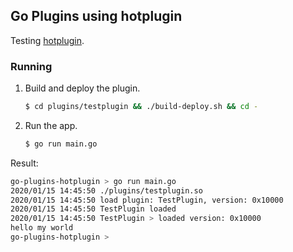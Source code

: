 ## Go Plugins using hotplugin

Testing [hotplugin](https://github.com/letiantech/hotplugin).

### Running

1. Build and deploy the plugin.
   ```bash
   $ cd plugins/testplugin && ./build-deploy.sh && cd -
   ```
2. Run the app.
   ```bash
   $ go run main.go
   ```

Result:

```bash
go-plugins-hotplugin > go run main.go
2020/01/15 14:45:50 ./plugins/testplugin.so
2020/01/15 14:45:50 load plugin: TestPlugin, version: 0x10000
2020/01/15 14:45:50 TestPlugin loaded
2020/01/15 14:45:50 TestPlugin > loaded version: 0x10000
hello my world
go-plugins-hotplugin >
```
